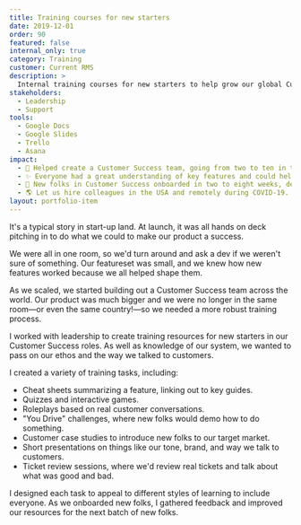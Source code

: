 ```yaml
---
title: Training courses for new starters
date: 2019-12-01
order: 90
featured: false
internal_only: true
category: Training
customer: Current RMS
description: >
  Internal training courses for new starters to help grow our global Customer Success team.
stakeholders:
  - Leadership
  - Support
tools:
  - Google Docs
  - Google Slides
  - Trello
  - Asana
impact:
  - 🚀 Helped create a Customer Success team, going from two to ten in two years.
  - ✨ Everyone had a great understanding of key features and could help our customers succeed.
  - 🏁 New folks in Customer Success onboarded in two to eight weeks, depending on role and experience.
  - 🌎 Let us hire colleagues in the USA and remotely during COVID-19.
layout: portfolio-item
---
```

It's a typical story in start-up land. At launch, it was all hands on deck pitching in to do what we could to make our product a success.

We were all in one room, so we'd turn around and ask a dev if we weren't sure of something. Our featureset was small, and we knew how new features worked because we all helped shape them.

As we scaled, we started building out a Customer Success team across the world. Our product was much bigger and we were no longer in the same room—or even the same country!—so we needed a more robust training process.

I worked with leadership to create training resources for new starters in our Customer Success roles. As well as knowledge of our system, we wanted to pass on our ethos and the way we talked to customers.

I created a variety of training tasks, including:

* Cheat sheets summarizing a feature, linking out to key guides.
* Quizzes and interactive games.
* Roleplays based on real customer conversations.
* "You Drive" challenges, where new folks would demo how to do something.
* Customer case studies to introduce new folks to our target market.
* Short presentations on things like our tone, brand, and way we talk to customers.
* Ticket review sessions, where we'd review real tickets and talk about what was good and bad.

I designed each task to appeal to different styles of learning to include everyone. As we onboarded new folks, I gathered feedback and improved our resources for the next batch of new folks.

